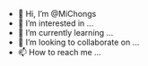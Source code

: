 

- 👋 Hi, I’m @MiChongs
- 👀 I’m interested in ...
- 🌱 I’m currently learning ...
- 💞️ I’m looking to collaborate on ...
- 📫 How to reach me ...

<!---
MiChongs/MiChongs is a ✨ special ✨ repository because its `README.md` (this file) appears on your GitHub profile.
You can click the Preview link to take a look at your changes.
--->
